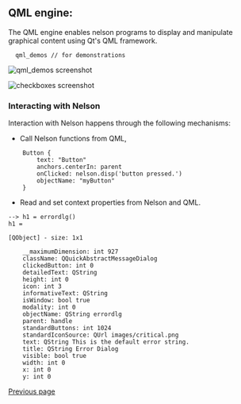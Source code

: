 ## QML engine:

The QML engine enables nelson programs to display and manipulate graphical content using Qt's QML framework.
```
  qml_demos // for demonstrations
```
![qml_demos screenshot](https://github.com/Nelson-numerical-software/nelson-website/raw/master/images/qml_demos.png "qml_demos")

![checkboxes screenshot](https://github.com/Nelson-numerical-software/nelson-website/raw/master/images/checkboxes_demo.png "checkboxes_demo")

### Interacting with Nelson

Interaction with Nelson happens through the following mechanisms:
* Call Nelson functions from QML,
```
    Button {
        text: "Button"
        anchors.centerIn: parent 
        onClicked: nelson.disp('button pressed.')
        objectName: "myButton"
    }
```

* Read and set context properties from Nelson and QML.
```
--> h1 = errordlg()
h1 =

[QObject] - size: 1x1

	__maximumDimension: int 927
	className: QQuickAbstractMessageDialog
	clickedButton: int 0
	detailedText: QString 
	height: int 0
	icon: int 3
	informativeText: QString 
	isWindow: bool true
	modality: int 0
	objectName: QString errordlg
	parent: handle
	standardButtons: int 1024
	standardIconSource: QUrl images/critical.png
	text: QString This is the default error string.
	title: QString Error Dialog
	visible: bool true
	width: int 0
	x: int 0
	y: int 0
```


[Previous page](README.md)
